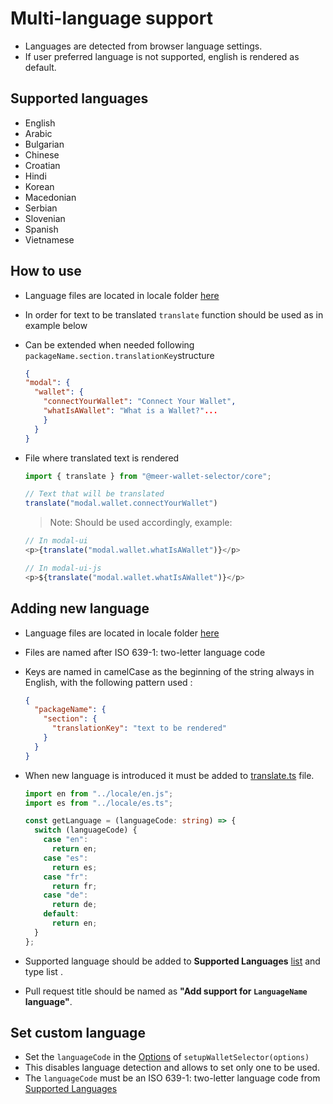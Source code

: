 # Multi-language support

- Languages are detected from browser language settings.
- If user preferred language is not supported, english is rendered as default.

## Supported languages

- English
- Arabic
- Bulgarian
- Chinese
- Croatian
- Hindi
- Korean
- Macedonian
- Serbian
- Slovenian
- Spanish
- Vietnamese

## How to use

- Language files are located in locale folder [here](https://github.com/mikedotexe/mallet-selector/tree/main/packages/core/src/lib/locale)
- In order for text to be translated `translate` function should be used
  as in example below
- Can be extended when needed following `packageName.section.translationKey`structure

  ```json
  {
  "modal": {
    "wallet": {
      "connectYourWallet": "Connect Your Wallet",
      "whatIsAWallet": "What is a Wallet?"...
      }
    }
  }
  ```

- File where translated text is rendered

  ```ts
  import { translate } from "@meer-wallet-selector/core";

  // Text that will be translated
  translate("modal.wallet.connectYourWallet")
    ```
  > Note: Should be used accordingly, example:
  ```typescript jsx
  // In modal-ui
  <p>{translate("modal.wallet.whatIsAWallet")}</p>
  
  // In modal-ui-js
  <p>${translate("modal.wallet.whatIsAWallet")}</p>
  ```

## Adding new language

- Language files are located in locale folder [here](https://github.com/mikedotexe/mallet-selector/tree/main/packages/core/src/lib/locale)
- Files are named after ISO 639-1: two-letter language code
- Keys are named in camelCase as the beginning of the string always in English, with the following pattern used :

  ```json
  {
    "packageName": {
      "section": {
        "translationKey": "text to be rendered"
      }
    }
  }
  ```

- When new language is introduced it must be added to [translate.ts](https://github.com/mikedotexe/mallet-selector/tree/main/packages/core/src/lib/translate/translate.ts) file.

  ```ts
  import en from "../locale/en.js";
  import es from "../locale/es.ts";
  
  const getLanguage = (languageCode: string) => {
    switch (languageCode) {
      case "en":
        return en;
      case "es":
        return es;
      case "fr":
        return fr;
      case "de":
        return de;
      default:
        return en;
    }
  };
  ```

- Supported language should be added to **Supported
  Languages** [list](#supported-languages) and type list
  .

- Pull request title should be named as **"Add support for `LanguageName` language"**.

## Set custom language
- Set the `languageCode` in the [Options](../../README.md#options) of `setupWalletSelector(options)`
- This disables language detection and allows to set only one to be used.
- The `languageCode` must be an ISO 639-1: two-letter language code from [Supported Languages](#supported-languages)
